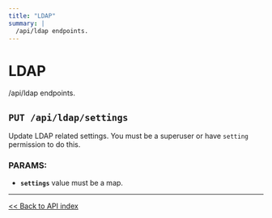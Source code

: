 ```yaml
---
title: "LDAP"
summary: |
  /api/ldap endpoints.
---
```


# LDAP

/api/ldap endpoints.

## `PUT /api/ldap/settings`

Update LDAP related settings. You must be a superuser or have `setting` permission to do this.

### PARAMS:

*  **`settings`** value must be a map.

---

[<< Back to API index](../api-documentation.md)